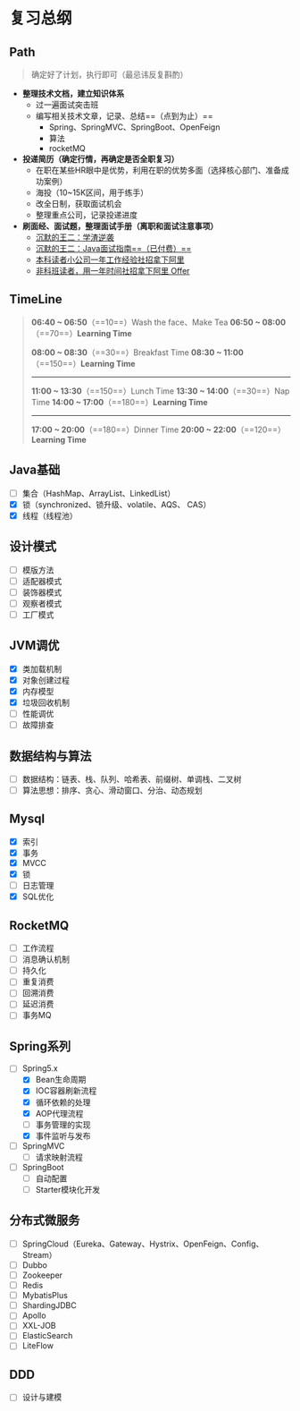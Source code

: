 # 复习总纲

## Path

> 确定好了计划，执行即可（最忌讳反复斟酌）

- **整理技术文档，建立知识体系**
  - 过一遍面试突击班
  - 编写相关技术文章，记录、总结==（点到为止）==
    - Spring、SpringMVC、SpringBoot、OpenFeign
    - 算法
    - rocketMQ
- **投递简历（确定行情，再确定是否全职复习）**
  - 在职在某些HR眼中是优势，利用在职的优势多面（选择核心部门、准备成功案例）
  - 海投（10~15K区间，用于练手）
  - 改全日制，获取面试机会
  - 整理重点公司，记录投递进度
- **刷面经、面试题，整理面试手册（离职和面试注意事项）**
  - [沉默的王二：学渣逆袭](https://javabetter.cn/sidebar/sanfene/nixi.html)
  - [沉默的王二：Java面试指南==（已付费）==](https://www.yuque.com/itwanger/gykdzg)
  - [本科读者小公司一年工作经验社招拿下阿里](https://javabetter.cn/mianjing/shezynmjfxhelmtttjddd.html)
  - [非科班读者，用一年时间社招拿下阿里 Offer](https://javabetter.cn/mianjing/xuelybdzheloffer.html)



## TimeLine

> **06:40 ~ 06:50**（==10==）Wash the face、Make Tea
> **06:50 ~ 08:00**（==70==）**Learning Time**
>
> **08:00 ~ 08:30**（==30==）Breakfast Time
> **08:30 ~ 11:00**（==150==）**Learning Time**
>
> ---
>
> **11:00 ~ 13:30**（==150==）Lunch Time
> **13:30 ~ 14:00**（==30==）Nap Time
> **14:00 ~ 17:00**（==180==）**Learning Time**
>
> ---
>
> **17:00 ~ 20:00**（==180==）Dinner Time
> **20:00 ~ 22:00**（==120==）**Learning Time**

## Java基础

- [ ] 集合（HashMap、ArrayList、LinkedList）
- [x] 锁（synchronized、锁升级、volatile、AQS、 CAS）
- [x] 线程（线程池）

## 设计模式

- [ ] 模版方法
- [ ] 适配器模式
- [ ] 装饰器模式
- [ ] 观察者模式
- [ ] 工厂模式

## JVM调优

- [x] 类加载机制
- [x] 对象创建过程
- [x] 内存模型
- [x] 垃圾回收机制
- [ ] 性能调优
- [ ] 故障排查

## 数据结构与算法

- [ ] 数据结构：链表、栈、队列、哈希表、前缀树、单调栈、二叉树
- [ ] 算法思想：排序、贪心、滑动窗口、分治、动态规划

## Mysql

- [x] 索引
- [x] 事务
- [x] MVCC
- [x] 锁
- [ ] 日志管理
- [x] SQL优化

## RocketMQ

- [ ] 工作流程
- [ ] 消息确认机制
- [ ] 持久化
- [ ] 重复消费
- [ ] 回溯消费
- [ ] 延迟消费
- [ ] 事务MQ

## Spring系列

- [ ] Spring5.x
  - [x] Bean生命周期
  - [x] IOC容器刷新流程
  - [x] 循环依赖的处理
  - [x] AOP代理流程
  - [ ] 事务管理的实现
  - [x] 事件监听与发布
- [ ] SpringMVC
  - [ ] 请求映射流程
- [ ] SpringBoot
  - [ ] 自动配置
  - [ ] Starter模块化开发

## 分布式微服务

- [ ] SpringCloud（Eureka、Gateway、Hystrix、OpenFeign、Config、Stream）
- [ ] Dubbo
- [ ] Zookeeper
- [ ] Redis
- [ ] MybatisPlus
- [ ] ShardingJDBC
- [ ] Apollo
- [ ] XXL-JOB
- [ ] ElasticSearch
- [ ] LiteFlow

## DDD

- [ ] 设计与建模
